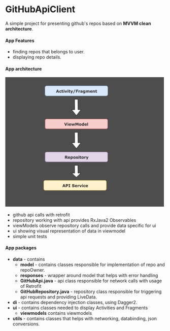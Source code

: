 # GitHubApiClient

A simple project for presenting github's repos based on **MVVM clean architecture**.

#### App Features
* finding repos that belongs to user.
* displaying repo details.

#### App architecture

<img src="https://github.com/Leedwon/GitHubApiClient/blob/master/media/tmp.png" width="500" style="max-width:500%;">

* github api calls with retrofit
* repository working with api provides RxJava2 Observables
* viewModels observe repository calls and provide data specific for ui
* ui showing visual representation of data in viewmodel
* simple unit tests

#### App packages
* <b>data</b> - contains 
    * <b>model</b> - contains classes responsible for implementation of repo and repoOwner.
    * <b>responses</b> - wrapper around model that helps with error handling
    * <b>GitHubApi.java</b> - api class responsible for network calls with usage of Retrofit
    * <b>GitHubRepository.java</b> - repository class responsible for triggering api requests and providing LiveData.
* <b>di</b> - contains dependency injection classes, using Dagger2.   
* <b>ui</b> - contains classes needed to display Activities and Fragments
   * <b>viewmodels</b> contains viewmodels
* <b>utils</b> - contains classes that helps with networking, databinding, json conversions.
